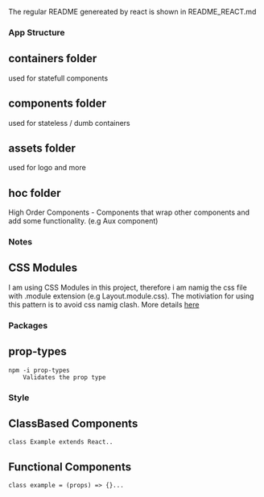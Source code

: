 The regular README genereated by react is shown in README_REACT.md

### App Structure

## containers folder 
used for statefull components
## components folder 
 used for stateless / dumb containers
## assets folder
 used for logo and more
## hoc folder
 High Order Components - Components that wrap other components and add some functionality. (e.g Aux component)

 ### Notes
 ## CSS Modules
 I am using CSS Modules in this project, therefore i am namig the css file with .module extension (e.g Layout.module.css).
 The motiviation for using this pattern is to avoid css namig clash. More details [here](https://create-react-app.dev/docs/adding-a-css-modules-stylesheet/) 

 ### Packages
 ## prop-types
    npm -i prop-types
        Validates the prop type

### Style
## ClassBased Components
    class Example extends React..
## Functional Components
    class example = (props) => {}...